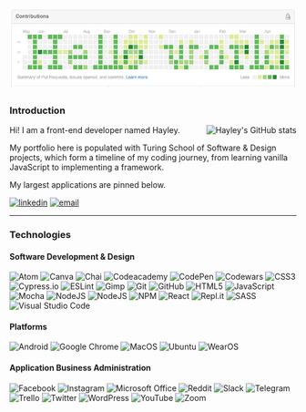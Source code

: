 # [![HEADER](./github-banner.png)](https://www.linkedin.com/in/hayleywitherell/)

### Introduction

<p align="right">
  <img align="right" alt="Hayley's GitHub stats" src="https://github-readme-stats.vercel.app/api?username=hayleyw7&show_icons=true&theme=merko">
</p>
                                             
<div align="left">  
  
  Hi! I am a front-end developer named Hayley.

  My portfolio here is populated with Turing School of Software & Design projects, which form a timeline of my coding journey, from learning vanilla JavaScript to implementing a framework.

  My largest applications are pinned below.
                                                
  <p>
      <a href="https://www.linkedin.com/in/allison-dietz/"><img alt="linkedin" src="https://img.shields.io/badge/-LinkedIn-black.svg?style=for-the-badge&logo=linkedin&colorB=1C5D99"/></a>
      <a href="mailto:hayleywitherell@mail.com"><img alt="email" src="https://img.shields.io/badge/Gmail-D14836?style=for-the-badge&logo=gmail&logoColor=white" /></a>
  </p>
  
</div>
                                               


---

### Technologies

#### Software Development & Design

<p>
  <img alt="Atom" src="https://img.shields.io/badge/Atom-%2366595C.svg?style=for-the-badge&logo=atom&logoColor=white"/>
  <img alt="Canva" src="https://img.shields.io/badge/Canva-%2300C4CC.svg?style=for-the-badge&logo=Canva&logoColor=white"/>
  <img alt="Chai" src="https://camo.githubusercontent.com/dc1b092fdeb7e14a149274315b4d53632d98e5ff80d94f3fc04bf2f995369b31/68747470733a2f2f696d672e736869656c64732e696f2f62616467652f636861692d4131313430343f7374796c653d666f722d7468652d6261646765266c6f676f3d63686169266c6f676f436f6c6f723d7768697465"/>
  <img alt="Codeacademy" src="https://img.shields.io/badge/Codecademy-FFF0E5?style=for-the-badge&logo=codecademy&logoColor=1F243A"/>
  <img alt="CodePen" src="https://img.shields.io/badge/CodePen-white?style=for-the-badge&logo=codepen&logoColor=black"/>
  <img alt="Codewars" src="https://img.shields.io/badge/Codewars-B1361E?style=for-the-badge&logo=codewars&logoColor=grey"/>
  <img alt="CSS3" src="https://img.shields.io/badge/css3%20-%231572B6.svg?&style=for-the-badge&logo=css3&logoColor=white"/>
  <img alt="Cypress.io" src="https://camo.githubusercontent.com/bd9c528263673db09f67bcf3445ba8e5512cfb6829e966a31ef7a378933b231a/68747470733a2f2f696d672e736869656c64732e696f2f62616467652f2d437970726573732e696f2d626c61636b3f7374796c653d666f722d7468652d6261646765266c6f676f3d637970726573732e696f266c6f676f436f6c6f723d7768697465"/>
  <img alt="ESLint" src="https://img.shields.io/badge/ESLint-4B3263?style=for-the-badge&logo=eslint&logoColor=white"/>
  <img alt="Gimp" src="https://img.shields.io/badge/Gimp-657D8B?style=for-the-badge&logo=gimp&logoColor=FFFFFF"/>
  <img alt="Git" src="https://img.shields.io/badge/git-%23F05033.svg?style=for-the-badge&logo=git&logoColor=white"/>
  <img alt="GitHub" src="https://img.shields.io/badge/github-%23121011.svg?style=for-the-badge&logo=github&logoColor=white"/>
  <img alt="HTML5" src="https://img.shields.io/badge/html5%20-%23E34F26.svg?&style=for-the-badge&logo=html5&logoColor=white"/>
  <img alt="JavaScript" src="https://img.shields.io/badge/javascript%20-%23323330.svg?&style=for-the-badge&logo=javascript&logoColor=%23F7DF1E"/>
  <img alt="Mocha" src="https://img.shields.io/badge/-mocha-%238D6748?&style=for-the-badge&logo=mocha&logoColor=white"/>
  <img alt="NodeJS" src="https://img.shields.io/badge/node.js%20-%2343853D.svg?&style=for-the-badge&logo=node.js&logoColor=white"/>
  <img alt="NodeJS" src="https://img.shields.io/badge/node.js%20-%2343853D.svg?&style=for-the-badge&logo=node.js&logoColor=white"/>
  <img alt="NPM" src="https://img.shields.io/badge/NPM-%23000000.svg?style=for-the-badge&logo=npm&logoColor=white"/>
  <img alt="React" src="https://img.shields.io/badge/react%20-%2320232a.svg?&style=for-the-badge&logo=react&logoColor=%2361DAFB"/>
  <img alt="Repl.it" src="https://img.shields.io/badge/Repl.it-%230D101E.svg?style=for-the-badge&logo=replit&logoColor=white"/>
  <img alt="SASS" src="https://img.shields.io/badge/SASS%20-hotpink.svg?&style=for-the-badge&logo=SASS&logoColor=white"/>
  <img alt="Visual Studio Code" src="https://img.shields.io/badge/Visual%20Studio%20Code-0078d7.svg?style=for-the-badge&logo=visual-studio-code&logoColor=white"/>
</p>

#### Platforms

<p>
  <img alt="Android" src="https://img.shields.io/badge/Android-3DDC84?style=for-the-badge&logo=android&logoColor=white"/>
  <img alt="Google Chrome" src="https://img.shields.io/badge/Google%20Chrome-4285F4?style=for-the-badge&logo=GoogleChrome&logoColor=white"/>
  <img alt="MacOS" src="https://img.shields.io/badge/mac%20os-000000?style=for-the-badge&logo=macos&logoColor=F0F0F0"/>
  <img alt="Ubuntu" src="https://img.shields.io/badge/Ubuntu-E95420?style=for-the-badge&logo=ubuntu&logoColor=white"/>
  <img alt="WearOS" src="https://img.shields.io/badge/-Wear%20OS-4285F4?style=for-the-badge&logo=wear-os&logoColor=white"/>
</p>

#### Application Business Administration

<p>
  <img alt="Facebook" src="https://img.shields.io/badge/Facebook-%231877F2.svg?style=for-the-badge&logo=Facebook&logoColor=white"/>
  <img alt="Instagram" src="https://img.shields.io/badge/Instagram-%23E4405F.svg?style=for-the-badge&logo=Instagram&logoColor=white"/>
  <img alt="Microsoft Office" src="https://img.shields.io/badge/Microsoft_Office-D83B01?style=for-the-badge&logo=microsoft-office&logoColor=white"/>
  <img alt="Reddit" src="https://img.shields.io/badge/Reddit-FF4500?style=for-the-badge&logo=reddit&logoColor=white"/>
  <img alt="Slack" src="https://img.shields.io/badge/Slack-4A154B?style=for-the-badge&logo=slack&logoColor=white"/>
  <img alt="Telegram" src="https://img.shields.io/badge/Telegram-2CA5E0?style=for-the-badge&logo=telegram&logoColor=white"/>
  <img alt="Trello" src="https://img.shields.io/badge/Trello-%23026AA7.svg?style=for-the-badge&logo=Trello&logoColor=white"/>
  <img alt="Twitter" src="https://img.shields.io/badge/Twitter-%231DA1F2.svg?style=for-the-badge&logo=Twitter&logoColor=white"/>
  <img alt="WordPress" src="https://img.shields.io/badge/WordPress-%23117AC9.svg?style=for-the-badge&logo=WordPress&logoColor=white"/>
  <img alt="YouTube" src="https://img.shields.io/badge/YouTube-%23FF0000.svg?style=for-the-badge&logo=YouTube&logoColor=white)"/>
  <img alt="Zoom" src="https://img.shields.io/badge/Zoom-2D8CFF?style=for-the-badge&logo=zoom&logoColor=white"/>
</p>
